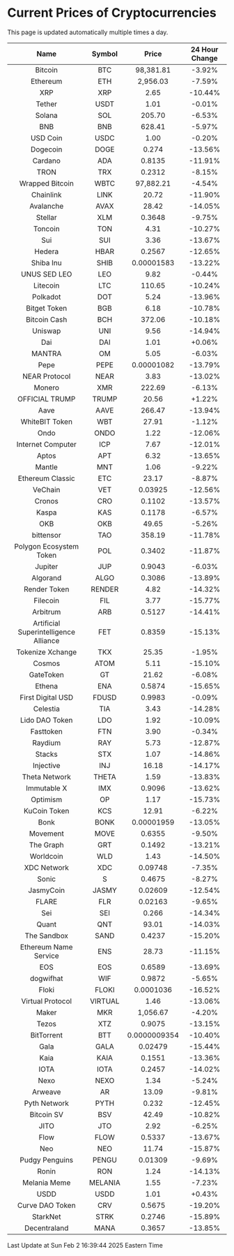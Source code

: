 # Current Prices of Cryptocurrencies
This page is updated automatically multiple times a day.

| Name | Symbol | Price | 24 Hour Change |
| :---: |:---:| :---: | :---: |
| Bitcoin | BTC | 98,381.81 | -3.92% |
| Ethereum | ETH | 2,956.03 | -7.59% |
| XRP | XRP | 2.65 | -10.44% |
| Tether | USDT | 1.01 | -0.01% |
| Solana | SOL | 205.70 | -6.53% |
| BNB | BNB | 628.41 | -5.97% |
| USD Coin | USDC | 1.00 | -0.20% |
| Dogecoin | DOGE | 0.274 | -13.56% |
| Cardano | ADA | 0.8135 | -11.91% |
| TRON | TRX | 0.2312 | -8.15% |
| Wrapped Bitcoin | WBTC | 97,882.21 | -4.54% |
| Chainlink | LINK | 20.72 | -11.90% |
| Avalanche | AVAX | 28.42 | -14.05% |
| Stellar | XLM | 0.3648 | -9.75% |
| Toncoin | TON | 4.31 | -10.27% |
| Sui | SUI | 3.36 | -13.67% |
| Hedera | HBAR | 0.2567 | -12.65% |
| Shiba Inu | SHIB | 0.00001583 | -13.22% |
| UNUS SED LEO | LEO | 9.82 | -0.44% |
| Litecoin | LTC | 110.65 | -10.24% |
| Polkadot | DOT | 5.24 | -13.96% |
| Bitget Token | BGB | 6.18 | -10.78% |
| Bitcoin Cash | BCH | 372.06 | -10.18% |
| Uniswap | UNI | 9.56 | -14.94% |
| Dai | DAI | 1.01 | +0.06% |
| MANTRA | OM | 5.05 | -6.03% |
| Pepe | PEPE | 0.00001082 | -13.79% |
| NEAR Protocol | NEAR | 3.83 | -13.02% |
| Monero | XMR | 222.69 | -6.13% |
| OFFICIAL TRUMP | TRUMP | 20.56 | +1.22% |
| Aave | AAVE | 266.47 | -13.94% |
| WhiteBIT Token | WBT | 27.91 | -1.12% |
| Ondo | ONDO | 1.22 | -12.06% |
| Internet Computer | ICP | 7.67 | -12.01% |
| Aptos | APT | 6.32 | -13.65% |
| Mantle | MNT | 1.06 | -9.22% |
| Ethereum Classic | ETC | 23.17 | -8.87% |
| VeChain | VET | 0.03925 | -12.56% |
| Cronos | CRO | 0.1102 | -13.57% |
| Kaspa | KAS | 0.1178 | -6.57% |
| OKB | OKB | 49.65 | -5.26% |
| bittensor | TAO | 358.19 | -11.78% |
| Polygon Ecosystem Token | POL | 0.3402 | -11.87% |
| Jupiter | JUP | 0.9043 | -6.03% |
| Algorand | ALGO | 0.3086 | -13.89% |
| Render Token | RENDER | 4.82 | -14.32% |
| Filecoin | FIL | 3.77 | -15.77% |
| Arbitrum | ARB | 0.5127 | -14.41% |
| Artificial Superintelligence Alliance | FET | 0.8359 | -15.13% |
| Tokenize Xchange | TKX | 25.35 | -1.95% |
| Cosmos | ATOM | 5.11 | -15.10% |
| GateToken | GT | 21.62 | -6.08% |
| Ethena | ENA | 0.5874 | -15.65% |
| First Digital USD | FDUSD | 0.9983 | -0.09% |
| Celestia | TIA | 3.43 | -14.28% |
| Lido DAO Token | LDO | 1.92 | -10.09% |
| Fasttoken | FTN | 3.90 | -0.34% |
| Raydium | RAY | 5.73 | -12.87% |
| Stacks | STX | 1.07 | -14.86% |
| Injective | INJ | 16.18 | -14.17% |
| Theta Network | THETA | 1.59 | -13.83% |
| Immutable X | IMX | 0.9096 | -13.62% |
| Optimism | OP | 1.17 | -15.73% |
| KuCoin Token | KCS | 12.91 | -6.22% |
| Bonk | BONK | 0.00001959 | -13.05% |
| Movement | MOVE | 0.6355 | -9.50% |
| The Graph | GRT | 0.1492 | -13.21% |
| Worldcoin | WLD | 1.43 | -14.50% |
| XDC Network | XDC | 0.09748 | -7.35% |
| Sonic | S | 0.4675 | -8.27% |
| JasmyCoin | JASMY | 0.02609 | -12.54% |
| FLARE | FLR | 0.02163 | -9.65% |
| Sei | SEI | 0.266 | -14.34% |
| Quant | QNT | 93.01 | -14.03% |
| The Sandbox | SAND | 0.4237 | -15.20% |
| Ethereum Name Service | ENS | 28.73 | -11.15% |
| EOS | EOS | 0.6589 | -13.69% |
| dogwifhat | WIF | 0.9872 | -5.65% |
| Floki | FLOKI | 0.0001036 | -16.52% |
| Virtual Protocol | VIRTUAL | 1.46 | -13.06% |
| Maker | MKR | 1,056.67 | -4.20% |
| Tezos | XTZ | 0.9075 | -13.15% |
| BitTorrent | BTT | 0.0000009354 | -10.40% |
| Gala | GALA | 0.02479 | -15.44% |
| Kaia | KAIA | 0.1551 | -13.36% |
| IOTA | IOTA | 0.2457 | -14.02% |
| Nexo | NEXO | 1.34 | -5.24% |
| Arweave | AR | 13.09 | -9.81% |
| Pyth Network | PYTH | 0.232 | -12.45% |
| Bitcoin SV | BSV | 42.49 | -10.82% |
| JITO | JTO | 2.92 | -6.25% |
| Flow | FLOW | 0.5337 | -13.67% |
| Neo | NEO | 11.74 | -15.87% |
| Pudgy Penguins | PENGU | 0.01309 | -9.69% |
| Ronin | RON | 1.24 | -14.13% |
| Melania Meme | MELANIA | 1.55 | -7.23% |
| USDD | USDD | 1.01 | +0.43% |
| Curve DAO Token | CRV | 0.5675 | -19.20% |
| StarkNet | STRK | 0.2746 | -15.89% |
| Decentraland | MANA | 0.3657 | -13.85% |

Last Update at Sun Feb  2 16:39:44 2025 Eastern Time